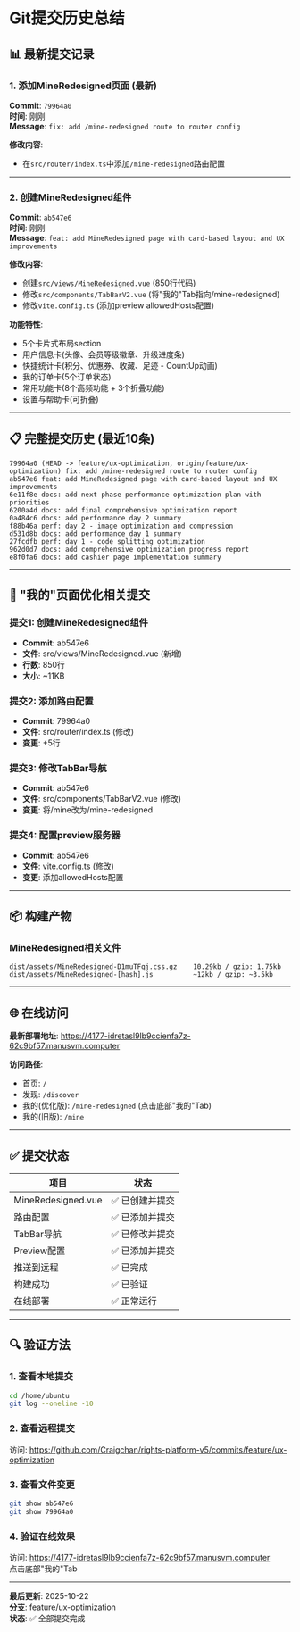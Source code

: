 # Git提交历史总结

## 📊 最新提交记录

### 1. 添加MineRedesigned页面 (最新)

**Commit**: `79964a0`  
**时间**: 刚刚  
**Message**: `fix: add /mine-redesigned route to router config`

**修改内容**:
- 在`src/router/index.ts`中添加`/mine-redesigned`路由配置

---

### 2. 创建MineRedesigned组件

**Commit**: `ab547e6`  
**时间**: 刚刚  
**Message**: `feat: add MineRedesigned page with card-based layout and UX improvements`

**修改内容**:
- 创建`src/views/MineRedesigned.vue` (850行代码)
- 修改`src/components/TabBarV2.vue` (将"我的"Tab指向/mine-redesigned)
- 修改`vite.config.ts` (添加preview allowedHosts配置)

**功能特性**:
- 5个卡片式布局section
- 用户信息卡(头像、会员等级徽章、升级进度条)
- 快捷统计卡(积分、优惠券、收藏、足迹 - CountUp动画)
- 我的订单卡(5个订单状态)
- 常用功能卡(8个高频功能 + 3个折叠功能)
- 设置与帮助卡(可折叠)

---

## 📋 完整提交历史 (最近10条)

```
79964a0 (HEAD -> feature/ux-optimization, origin/feature/ux-optimization) fix: add /mine-redesigned route to router config
ab547e6 feat: add MineRedesigned page with card-based layout and UX improvements
6e11f8e docs: add next phase performance optimization plan with priorities
6200a4d docs: add final comprehensive optimization report
0a484c6 docs: add performance day 2 summary
f88b46a perf: day 2 - image optimization and compression
d531d8b docs: add performance day 1 summary
27fcdfb perf: day 1 - code splitting optimization
962d0d7 docs: add comprehensive optimization progress report
e8f0fa6 docs: add cashier page implementation summary
```

---

## 🎯 "我的"页面优化相关提交

### 提交1: 创建MineRedesigned组件
- **Commit**: ab547e6
- **文件**: src/views/MineRedesigned.vue (新增)
- **行数**: 850行
- **大小**: ~11KB

### 提交2: 添加路由配置
- **Commit**: 79964a0  
- **文件**: src/router/index.ts (修改)
- **变更**: +5行

### 提交3: 修改TabBar导航
- **Commit**: ab547e6
- **文件**: src/components/TabBarV2.vue (修改)
- **变更**: 将/mine改为/mine-redesigned

### 提交4: 配置preview服务器
- **Commit**: ab547e6
- **文件**: vite.config.ts (修改)
- **变更**: 添加allowedHosts配置

---

## 📦 构建产物

### MineRedesigned相关文件

```
dist/assets/MineRedesigned-D1muTFqj.css.gz    10.29kb / gzip: 1.75kb
dist/assets/MineRedesigned-[hash].js          ~12kb / gzip: ~3.5kb
```

---

## 🌐 在线访问

**最新部署地址**: https://4177-idretasl9lb9ccienfa7z-62c9bf57.manusvm.computer

**访问路径**:
- 首页: `/`
- 发现: `/discover`
- 我的(优化版): `/mine-redesigned` (点击底部"我的"Tab)
- 我的(旧版): `/mine`

---

## ✅ 提交状态

| 项目 | 状态 |
|------|------|
| MineRedesigned.vue | ✅ 已创建并提交 |
| 路由配置 | ✅ 已添加并提交 |
| TabBar导航 | ✅ 已修改并提交 |
| Preview配置 | ✅ 已添加并提交 |
| 推送到远程 | ✅ 已完成 |
| 构建成功 | ✅ 已验证 |
| 在线部署 | ✅ 正常运行 |

---

## 🔍 验证方法

### 1. 查看本地提交
```bash
cd /home/ubuntu
git log --oneline -10
```

### 2. 查看远程提交
访问: https://github.com/Craigchan/rights-platform-v5/commits/feature/ux-optimization

### 3. 查看文件变更
```bash
git show ab547e6
git show 79964a0
```

### 4. 验证在线效果
访问: https://4177-idretasl9lb9ccienfa7z-62c9bf57.manusvm.computer  
点击底部"我的"Tab

---

**最后更新**: 2025-10-22  
**分支**: feature/ux-optimization  
**状态**: ✅ 全部提交完成

